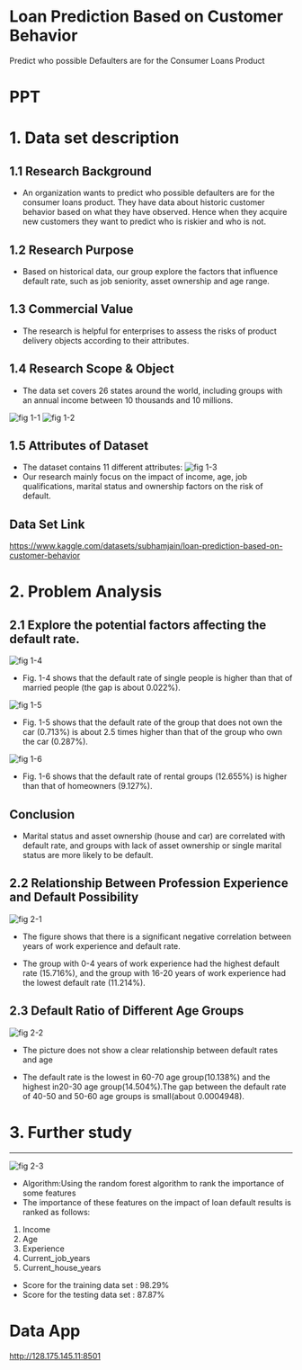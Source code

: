 # Loan Prediction Based on Customer Behavior
 
Predict who possible Defaulters are for the Consumer Loans Product

# PPT

# 1. Data set description

## 1.1 Research Background

* An organization wants to predict who possible defaulters are for the consumer loans product. They have data about historic customer behavior based on what they have observed. Hence when they acquire new customers they want to predict who is riskier and who is not.

## 1.2 Research Purpose

* Based on historical data, our group explore the factors that influence default rate, such as job seniority, asset ownership and age range.

## 1.3 Commercial Value

* The research is helpful for enterprises to assess the risks of product delivery objects according to their attributes.

## 1.4 Research Scope & Object

* The data set covers 26 states around the world, including groups with an annual income between 10 thousands and 10 millions. 

![fig 1-1](dataset1.png)
![fig 1-2](pic14.png)

## 1.5 Attributes of Dataset
* The dataset contains 11 different attributes:
![fig 1-3](pic3.jpg)
* Our research mainly focus on the impact of income, age, job qualifications, marital status and ownership factors on the risk of default. 

## Data Set Link
<https://www.kaggle.com/datasets/subhamjain/loan-prediction-based-on-customer-behavior>

# 2. Problem Analysis

## 2.1 Explore the potential factors affecting the default rate.

![fig 1-4](pic13.png)
* Fig. 1-4 shows that the default rate of single people is higher than that of married people (the gap is about 0.022%).

![fig 1-5](Car_owner.png)
* Fig. 1-5 shows that the default rate of the group that does not own the car (0.713%) is about 2.5 times higher than that of the group who own the car (0.287%).

![fig 1-6](pic11.png)
* Fig. 1-6 shows that the default rate of rental groups (12.655%) is higher than that of homeowners (9.127%). 

## Conclusion
* Marital status and asset ownership (house and car) are correlated with default rate, and groups with lack of asset ownership or single marital status are more likely to be default.

## 2.2 Relationship Between Profession Experience and Default Possibility
![fig 2-1](pic15.png )
* The figure shows that there is a significant negative correlation between years of work experience and default rate. 

* The group with 0-4 years of work experience had the highest default rate (15.716%), and the group with 16-20 years of work experience had the lowest default rate (11.214%).

## 2.3 Default Ratio of Different Age Groups
![fig 2-2](pic16.png )
* The picture does not show a clear relationship between default rates and age

* The default rate is the lowest in 60-70 age group(10.138%) and the highest in20-30 age group(14.504%).The gap between the default rate of 40-50 and 50-60 age groups is small(about 0.0004948).

# 3. Further study
***
![fig 2-3](pic17.jpg)
* Algorithm:Using the random forest algorithm to rank the importance of some features 
* The importance of these features on the impact of loan default results is ranked as follows:
1. Income
2. Age 
3. Experience 
4. Current_job_years 
5. Current_house_years
* Score for the training data set : 98.29%
* Score for the testing data set : 87.87%

# Data App
<http://128.175.145.11:8501>

